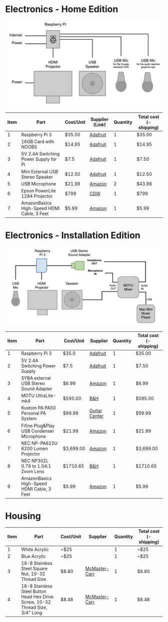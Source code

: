 # Electronics - Home Edition

<img src="./imgs/talktolight_setup_home.png" />

| Item | Part | Cost/Unit | Supplier (Link) | Quantity | Total cost (- shipping) |
| --- | --- | --- | --- | --- | --- |
| 1 | Raspberry Pi 3 | $35.00 | [Adafruit](https://www.adafruit.com/product/3055) | 1 | $35.00 |
| 2 | 16GB Card with NOOBS | $14.95 | [Adafruit](https://www.adafruit.com/product/1583) | 1 | $14.95  |
| 3 | 5V 2.4A Switching Power Supply for Pi| $7.5 | [Adafruit](https://www.adafruit.com/product/1995) | 1 | $7.50 |
| 4 | Mini External USB Stereo Speaker | $12.50 | [Adafruit](https://www.adafruit.com/product/3369) | 1 | $12.50 |
| 5 | USB Microphone | $21.99 | [Amazon](https://www.amazon.com/gp/product/B01D4HTIOY/) | 2 | $43.98 |
| 6 | Epson PowerLite 1284 Projector | $799 | [CDW](https://www.cdw.com/shop/products/Epson-PowerLite-1284-Projector-799.99-45-savings754.99-9-30/3767548.aspx?pfm=srh) | 1 | $799  |
| 7 | AmazonBasics High-Speed HDMI Cable, 3 Feet | $5.99 | [Amazon](https://www.amazon.com/AmazonBasics-High-Speed-HDMI-Cable-1-Pack/dp/B014I8SIJY) | 1 | $5.99 |



# Electronics - Installation Edition

<img src="./imgs/talktolight_setup_installation.png" />

| Item | Part | Cost/Unit | Supplier | Quantity | Total cost (- shipping) |
| --- | --- | --- | --- | --- | --- |
| 1 | Raspberry Pi 3 | $35.0 | [Adafruit](https://www.adafruit.com/product/3055) | 1 | $35.00 |
| 2 | 5V 2.4A Switching Power Supply | $7.5 | [Adafruit](https://www.adafruit.com/product/1995) | 1 | $7.50 |
| 3 | SYBA external USB Stereo Sound Adapter | $6.99 | [Amazon](https://www.amazon.com/external-Adapter-Windows-Microphone-SD-CM-UAUD/dp/B001MSS6CS) | 1 | $6.99 |
| 4 | MOTU UltraLite-mk4 | $595.00 | [B&H](https://www.bhphotovideo.com/c/product/1282538-REG/motu_8452_ultralite_mk4_18x22_usb_audio.html) | 1 | $595.00 |
| 5 | Kustom PA PA50 Personal PA System | $99.99 | [Guitar Center](http://www.guitarcenter.com/Kustom-PA/PA50-Personal-PA-System-1304980282163.gc) | 1 | $99.99 |
| 6 | Fifine Plug&Play USB Condenser Microphone | $21.99 | [Amazon](https://www.amazon.com/gp/product/B01D4HTIOY/) | 1 | $21.99 |
| 7 | NEC NP-PA622U 6200 Lumen Projector | $3,699.00 | [Amazon](https://www.amazon.com/NEC-NP-PA622U-Professional-Installation-Projector/dp/B00KJFHMY8) | 1 | $3,699.00 |
| 8 | NEC NP30ZL 0.79 to 1.04:1 Zoom Lens | $1710.65 | [B&H](https://www.bhphotovideo.com/c/product/1005498-REG/nec_np30zl_short_zoom_replacement_lens.html) | 1 | $1710.65 |
| 9 | AmazonBasics High-Speed HDMI Cable, 3 Feet | $5.99 | [Amazon](https://www.amazon.com/AmazonBasics-High-Speed-HDMI-Cable-1-Pack/dp/B014I8SIJY) | 1 | $5.99 |



# Housing

| Item | Part | Cost/Unit | Supplier | Quantity |  Total cost (- shipping)  |
| --- | --- | --- | --- | --- | --- |
| 1 | White Acrylic | ~$25 | | 1 | ~$25 |
| 2 | Blue Acrylic |  ~$25 | | 1 | ~$25 |
| 3 | 18-8 Stainless Steel Square Nut, 10-32 Thread Size| $8.80 | [McMaster-Carr](https://www.mcmaster.com/#catalog/124/3285/=1brrhiy) | 1 | $8.80 |
| 4 | 18-8 Stainless Steel Button Head Hex Drive Screw, 10-32 Thread Size, 3/4" Long | $8.48 | [McMaster-Carr](https://www.mcmaster.com/#catalog/124/3076/=1brrhmb) | 1 | $8.48 |

